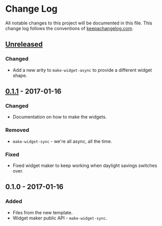 # Change Log
All notable changes to this project will be documented in this file. This change log follows the conventions of [keepachangelog.com](http://keepachangelog.com/).

## [Unreleased]
### Changed
- Add a new arity to `make-widget-async` to provide a different widget shape.

## [0.1.1] - 2017-01-16
### Changed
- Documentation on how to make the widgets.

### Removed
- `make-widget-sync` - we're all async, all the time.

### Fixed
- Fixed widget maker to keep working when daylight savings switches over.

## 0.1.0 - 2017-01-16
### Added
- Files from the new template.
- Widget maker public API - `make-widget-sync`.

[Unreleased]: https://github.com/your-name/naughty-string-generator/compare/0.1.1...HEAD
[0.1.1]: https://github.com/your-name/naughty-string-generator/compare/0.1.0...0.1.1
